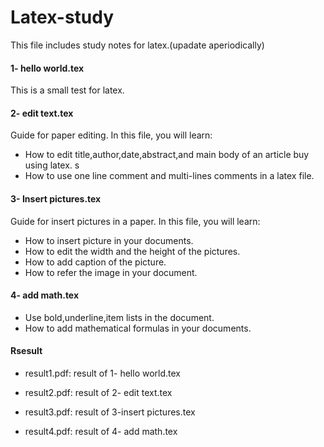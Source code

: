# Latex-study
This file includes study notes for latex.(upadate aperiodically)

#### 1- hello world.tex

This is a small test for latex.


#### 2- edit text.tex

Guide for paper editing. In this file, you will learn:
- How to edit title,author,date,abstract,and main body of an article buy using latex.
s
- How to use one line comment and multi-lines comments in a latex file.

#### 3- Insert pictures.tex

Guide for insert pictures in a paper. In this file, you will learn:
- How to insert picture in your documents.
- How to edit the width and the height of the pictures.
- How to add caption of the picture.
- How to refer the image in your document.

#### 4- add math.tex
- Use bold,underline,item lists in the document.
- How to add mathematical formulas in your documents.


#### Rsesult

- result1.pdf: result of 1- hello world.tex

- result2.pdf: result of 2- edit text.tex

- result3.pdf: result of 3-insert pictures.tex

- result4.pdf: result of 4- add math.tex




